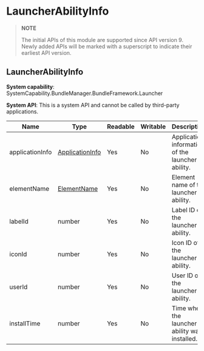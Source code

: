 # LauncherAbilityInfo
> **NOTE**
>
> The initial APIs of this module are supported since API version 9. Newly added APIs will be marked with a superscript to indicate their earliest API version.
## LauncherAbilityInfo

**System capability**: SystemCapability.BundleManager.BundleFramework.Launcher

**System API**: This is a system API and cannot be called by third-party applications.

| Name           | Type                                                       | Readable| Writable| Description                                |
| --------------- | ----------------------------------------------------------- | ---- | ---- | ------------------------------------ |
| applicationInfo | [ApplicationInfo](js-apis-bundleManager-applicationInfo.md) | Yes  | No  | Application information of the launcher ability.|
| elementName     | [ElementName](js-apis-bundleManager-elementName.md)         | Yes  | No  | Element name of the launcher ability.   |
| labelId         | number                                                      | Yes  | No  | Label ID of the launcher ability.            |
| iconId          | number                                                      | Yes  | No  | Icon ID of the launcher ability.            |
| userId          | number                                                      | Yes  | No  | User ID of the launcher ability.            |
| installTime     | number                                                      | Yes  | No  | Time when the launcher ability was installed.          |

